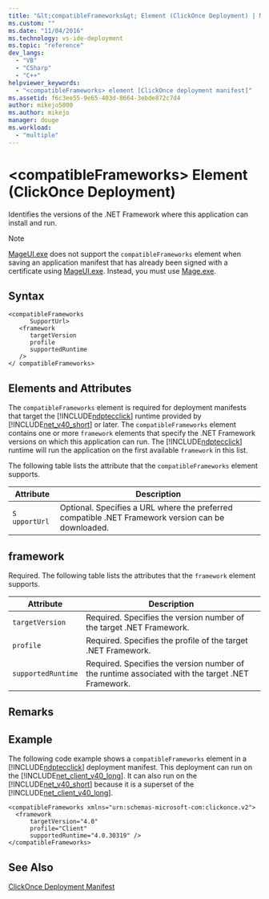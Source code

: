 ```yaml
---
title: "&lt;compatibleFrameworks&gt; Element (ClickOnce Deployment) | Microsoft Docs"
ms.custom: ""
ms.date: "11/04/2016"
ms.technology: vs-ide-deployment
ms.topic: "reference"
dev_langs: 
  - "VB"
  - "CSharp"
  - "C++"
helpviewer_keywords: 
  - "<compatibleFrameworks> element [ClickOnce deployment manifest]"
ms.assetid: f6c3ee55-9e65-403d-8664-3ebde872c7d4
author: mikejo5000
ms.author: mikejo
manager: douge
ms.workload: 
  - "multiple"
---
```

# &lt;compatibleFrameworks&gt; Element (ClickOnce Deployment)
Identifies the versions of the .NET Framework where this application can install and run.  
  
> [!NOTE]
>  [MageUI.exe](/dotnet/framework/tools/mageui-exe-manifest-generation-and-editing-tool-graphical-client) does not support the `compatibleFrameworks` element when saving an application manifest that has already been signed with a certificate using [MageUI.exe](/dotnet/framework/tools/mageui-exe-manifest-generation-and-editing-tool-graphical-client). Instead, you must use [Mage.exe](/dotnet/framework/tools/mage-exe-manifest-generation-and-editing-tool).  
  
## Syntax  
  
```  
<compatibleFrameworks  
      SupportUrl>   
   <framework  
      targetVersion  
      profile  
      supportedRuntime  
   />   
</ compatibleFrameworks>  
```  
  
## Elements and Attributes  
 The `compatibleFrameworks` element is required for deployment manifests that target the [!INCLUDE[ndptecclick](../deployment/includes/ndptecclick_md.md)] runtime provided by [!INCLUDE[net_v40_short](../code-quality/includes/net_v40_short_md.md)] or later. The `compatibleFrameworks` element contains one or more `framework` elements that specify the .NET Framework versions on which this application can run. The [!INCLUDE[ndptecclick](../deployment/includes/ndptecclick_md.md)] runtime will run the application on the first available `framework` in this list.  
  
 The following table lists the attribute that the `compatibleFrameworks` element supports.  
  
|Attribute|Description|  
|---------------|-----------------|  
|`S` `upportUrl`|Optional. Specifies a URL where the preferred compatible .NET Framework version can be downloaded.|  
  
## framework  
 Required. The following table lists the attributes that the `framework` element supports.  
  
|Attribute|Description|  
|---------------|-----------------|  
|`targetVersion`|Required. Specifies the version number of the target .NET Framework.|  
|`profile`|Required. Specifies the profile of the target .NET Framework.|  
|`supportedRuntime`|Required. Specifies the version number of the runtime associated with the target .NET Framework.|  
  
## Remarks  
  
## Example  
 The following code example shows a `compatibleFrameworks` element in a [!INCLUDE[ndptecclick](../deployment/includes/ndptecclick_md.md)] deployment manifest. This deployment can run on the [!INCLUDE[net_client_v40_long](../deployment/includes/net_client_v40_long_md.md)]. It can also run on the [!INCLUDE[net_v40_short](../code-quality/includes/net_v40_short_md.md)] because it is a superset of the [!INCLUDE[net_client_v40_long](../deployment/includes/net_client_v40_long_md.md)].  
  
```  
<compatibleFrameworks xmlns="urn:schemas-microsoft-com:clickonce.v2">  
  <framework   
      targetVersion="4.0"   
      profile="Client"   
      supportedRuntime="4.0.30319" />  
</compatibleFrameworks>  
```  
  
## See Also  
 [ClickOnce Deployment Manifest](../deployment/clickonce-deployment-manifest.md)